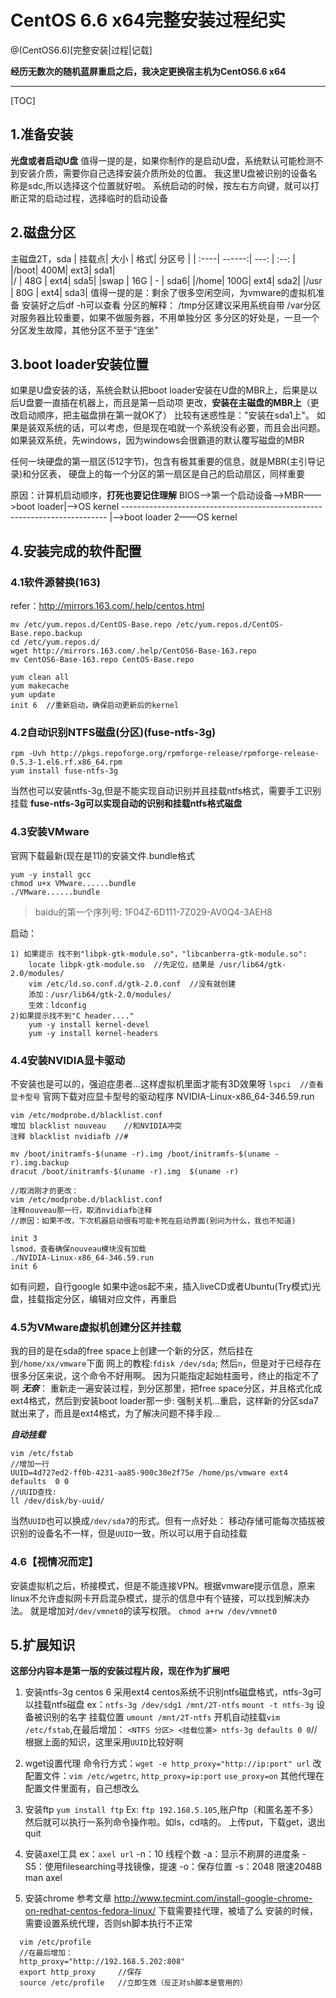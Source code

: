 # CentOS 6.6 x64完整安装过程纪实

@(CentOS6.6)[完整安装|过程|记载]

**经历无数次的随机蓝屏重启之后，我决定更换宿主机为CentOS6.6 x64**
 
-------------------

[TOC]

## 1.准备安装

**光盘或者启动U盘**
值得一提的是，如果你制作的是启动U盘，系统默认可能检测不到安装介质，需要你自己选择安装介质所处的位置。
我这里U盘被识别的设备名称是sdc,所以选择这个位置就好啦。
系统启动的时候，按左右方向键，就可以打断正常的启动过程，选择临时的启动设备

## 2.磁盘分区
主磁盘2T，sda
| 挂载点|    大小 |   格式| 分区号 |
| :----| ------:|  ---: |  :--: |
|/boot|		400M|	ext3|	sda1|	
|/	  |		48G	|	ext4|	sda5|
|swap |		16G	|	- 	|	sda6|
|/home|		100G|	ext4|	sda2|
|/usr | 	80G	|	ext4|	sda3|
值得一提的是：剩余了很多空闲空间，为vmware的虚拟机准备
安装好之后df -h可以查看
分区的解释：
/tmp分区建议采用系统自带
/var分区对服务器比较重要，如果不做服务器，不用单独分区
多分区的好处是，一旦一个分区发生故障，其他分区不至于“连坐”

## 3.boot loader安装位置
如果是U盘安装的话，系统会默认把boot loader安装在U盘的MBR上，后果是以后U盘要一直插在机器上，而且是第一启动项
更改，**安装在主磁盘的MBR上**（更改启动顺序，把主磁盘排在第一就OK了）
比较有迷惑性是："安装在sda1上"。
如果是装双系统的话，可以考虑，但是现在咱就一个系统没有必要，而且会出问题。
如果装双系统，先windows，因为windows会很霸道的默认覆写磁盘的MBR

任何一块硬盘的第一扇区(512字节)，包含有极其重要的信息，就是MBR(主引导记录)和分区表，
硬盘上的每一个分区的第一扇区是自己的启动扇区，同样重要

原因：计算机启动顺序，**打死也要记住理解**
BIOS——>第一个启动设备——>MBR——>boot loader|——>OS kernel
-------------------------------------------------------------------------- |——>boot loader 2——OS kernel

## 4.安装完成的软件配置
### 4.1软件源替换(163)
refer：http://mirrors.163.com/.help/centos.html
```
mv /etc/yum.repos.d/CentOS-Base.repo /etc/yum.repos.d/CentOS-Base.repo.backup
cd /etc/yum.repos.d/
wget http://mirrors.163.com/.help/CentOS6-Base-163.repo
mv CentOS6-Base-163.repo CentOS-Base.repo

yum clean all
yum makecache
yum update
init 6	//重新启动，确保启动更新后的kernel
```

### 4.2自动识别NTFS磁盘(分区)(fuse-ntfs-3g)
```
rpm -Uvh http://pkgs.repoforge.org/rpmforge-release/rpmforge-release-0.5.3-1.el6.rf.x86_64.rpm
yum install fuse-ntfs-3g
```
当然也可以安装ntfs-3g,但是不能实现自动识别并且挂载ntfs格式，需要手工识别挂载
**fuse-ntfs-3g可以实现自动的识别和挂载ntfs格式磁盘**

### 4.3安装VMware
官网下载最新(现在是11)的安装文件.bundle格式
```
yum -y install gcc
chmod u+x VMware......bundle
./VMware......bundle
```
>baidu的第一个序列号: 1F04Z-6D111-7Z029-AV0Q4-3AEH8

启动：
```
1) 如果提示 找不到"libpk-gtk-module.so"，"libcanberra-gtk-module.so":
	locate libpk-gtk-module.so	//先定位，结果是 /usr/lib64/gtk-2.0/modules/
	vim /etc/ld.so.conf.d/gtk-2.0.conf	//没有就创建
	添加：/usr/lib64/gtk-2.0/modules/
	生效：ldconfig
2)如果提示找不到"C header...."
	yum -y install kernel-devel
	yum -y install kernel-headers
```

### 4.4安装NVIDIA显卡驱动
不安装也是可以的，强迫症患者...这样虚拟机里面才能有3D效果呀
`lspci	//查看显卡型号`
官网下载对应显卡型号的驱动程序 NVIDIA-Linux-x86_64-346.59.run
```
vim /etc/modprobe.d/blacklist.conf
增加 blacklist nouveau	//和NVIDIA冲突
注释 blacklist nvidiafb //#

mv /boot/initramfs-$(uname -r).img /boot/initramfs-$(uname -r).img.backup
dracut /boot/initramfs-$(uname -r).img  $(uname -r)

//取消刚才的更改：
vim /etc/modprobe.d/blacklist.conf
注释nouveau那一行，取消nvidiafb注释
//原因：如果不改，下次机器启动很有可能卡死在启动界面(别问为什么，我也不知道)

init 3
lsmod，查看确保nouveau模块没有加载
./NVIDIA-Linux-x86_64-346.59.run
init 6
```
如有问题，自行google
如果中途os起不来，插入liveCD或者Ubuntu(Try模式)光盘，挂载指定分区，编辑对应文件，再重启

### 4.5为VMware虚拟机创建分区并挂载
我的目的是在sda的free space上创建一个新的分区，然后挂在到`/home/xx/vmware`下面
网上的教程:`fdisk /dev/sda`; 然后`n`，但是对于已经存在很多分区来说，这个命令不好用啊。
因为只能指定起始柱面号，终止的指定不了啊
***无奈***：
重新走一遍安装过程，到分区那里，把free space分区，并且格式化成ext4格式，然后到安装boot loader那一步:
强制关机...重启，这样新的分区sda7就出来了，而且是ext4格式，为了解决问题不择手段...

***自动挂载***
```
vim /etc/fstab
//增加一行
UUID=4d727ed2-ff0b-4231-aa85-900c30e2f75e /home/ps/vmware ext4  defaults  0 0
//UUID查找: 
ll /dev/disk/by-uuid/
```
当然`UUID`也可以换成`/dev/sda7`的形式。但有一点好处：
移动存储可能每次插拔被识别的设备名不一样，但是`UUID`一致，所以可以用于自动挂载

### 4.6【视情况而定】
安装虚拟机之后，桥接模式，但是不能连接VPN。根据vmware提示信息，原来linux不允许虚拟网卡开启混杂模式，提示的信息中有个链接，可以找到解决办法。
就是增加对`/dev/vmnet0`的读写权限。
`chmod a+rw /dev/vmnet0`

## 5.扩展知识
**这部分内容本是第一版的安装过程片段，现在作为扩展吧**
1. 安装ntfs-3g
     centos 6 采用ext4
     centos系统不识别ntfs磁盘格式，ntfs-3g可以挂载ntfs磁盘
     ex：`ntfs-3g /dev/sdg1 /mnt/2T-ntfs`
          `mount -t ntfs-3g` 设备被识别的名字 挂载位置
          `umount /mnt/2T-ntfs`
          开机自动挂载`vim /etc/fstab`,在最后增加：
          `<NTFS 分区> <挂载位置> ntfs-3g defaults 0 0`//根据上面的知识，这里采用`UUID`比较好啊
             
2. wget设置代理
     命令行方式：`wget -e http_proxy="http://ip:port" url`
     改配置文件：`vim /etc/wgetrc`,
     `http_proxy=ip:port`
     `use_proxy=on`
     其他代理在配置文件里面有，自己想改么
    
3. 安装ftp
     `yum install ftp`
     Ex: `ftp 192.168.5.105`,账户ftp（和匿名差不多）
          然后就可以执行一系列命令操作啦。如ls，cd啥的。
          上传put，下载get，退出quit         
              
4. 安装axel工具
     ex：`axel url`
          -n：10 线程个数
          -a：显示不刷屏的进度条
          -S5：使用filesearching寻找镜像，提速
          -o：保存位置
          -s：2048 限速2048B
     man axel
	
5. 安装chrome
     参考文章
     http://www.tecmint.com/install-google-chrome-on-redhat-centos-fedora-linux/
     下载需要挂代理，被墙了么
     安装的时候，需要设置系统代理，否则sh脚本执行不正常
```
  vim /etc/profile 
  //在最后增加：
  http_proxy="http://192.168.5.202:808"
  export http_proxy     //保存
  source /etc/profile   //立即生效（反正对sh脚本是管用的）
```

